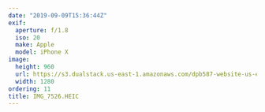 ```yaml
---
date: "2019-09-09T15:36:44Z"
exif:
  aperture: f/1.8
  iso: 20
  make: Apple
  model: iPhone X
image:
  height: 960
  url: https://s3.dualstack.us-east-1.amazonaws.com/dpb587-website-us-east-1/asset/gallery/2019-europe-trip/75309183-ea42-6cf1-94fc-dd4cb1030c09~1280.jpg
  width: 1280
ordering: 11
title: IMG_7526.HEIC
---
```

